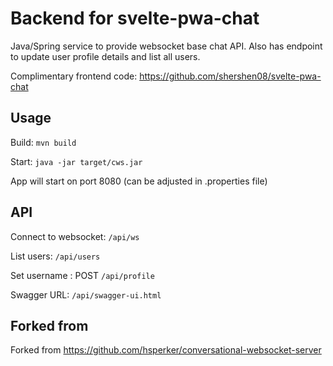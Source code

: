 # Backend for svelte-pwa-chat 

Java/Spring service to provide websocket base chat API. Also has endpoint to update user profile details and list all users.

Complimentary frontend code: https://github.com/shershen08/svelte-pwa-chat

## Usage

Build: `mvn build`

Start: `java -jar target/cws.jar`

App will start on port 8080 (can be adjusted in .properties file)

## API

Connect to websocket: `/api/ws`

List users: `/api/users`

Set username : POST `/api/profile`

Swagger URL: `/api/swagger-ui.html`


## Forked from

Forked from https://github.com/hsperker/conversational-websocket-server
